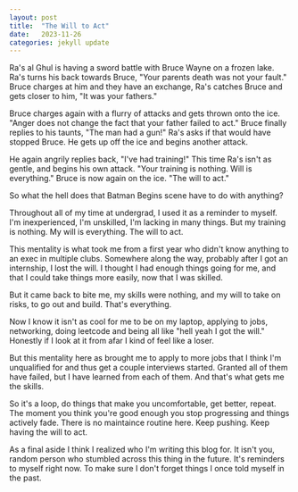 ```yaml
---
layout: post
title:  "The Will to Act"
date:   2023-11-26
categories: jekyll update
---
```

Ra's al Ghul is having a sword battle with Bruce Wayne on a frozen lake. Ra's turns his back towards Bruce, "Your parents death was not your fault." Bruce charges at him and they have an exchange, Ra's catches Bruce and gets closer to him, "It was your fathers."

Bruce charges again with a flurry of attacks and gets thrown onto the ice. "Anger does not change the fact that your father failed to act." Bruce finally replies to his taunts, "The man had a gun!" Ra's asks if that would have stopped Bruce. He gets up off the ice and begins another attack.

He again angrily replies back, "I've had training!" This time Ra's isn't as gentle, and begins his own attack. "Your training is nothing. Will is everything." Bruce is now again on the ice. "The will to act."

So what the hell does that Batman Begins scene have to do with anything?

Throughout all of my time at undergrad, I used it as a reminder to myself. I'm inexperienced, I'm unskilled, I'm lacking in many things. But my training is nothing. My will is everything. The will to act.

This mentality is what took me from a first year who didn't know anything to an exec in multiple clubs. Somewhere along the way, probably after I got an internship, I lost the will. I thought I had enough things going for me, and that I could take things more easily, now that I was skilled.

But it came back to bite me, my skills were nothing, and my will to take on risks, to go out and build. That's everything.

Now I know it isn't as cool for me to be on my laptop, applying to jobs, networking, doing leetcode and being all like "hell yeah I got the will." Honestly if I look at it from afar I kind of feel like a loser.

But this mentality here as brought me to apply to more jobs that I think I'm unqualified for and thus get a couple interviews started. Granted all of them have failed, but I have learned from each of them. And that's what gets me the skills.

So it's a loop, do things that make you uncomfortable, get better, repeat. The moment you think you're good enough you stop progressing and things actively fade. There is no maintaince routine here. Keep pushing. Keep having the will to act.

As a final aside I think I realized who I'm writing this blog for. It isn't you, random person who stumbled across this thing in the future. It's reminders to myself right now. To make sure I don't forget things I once told myself in the past.
